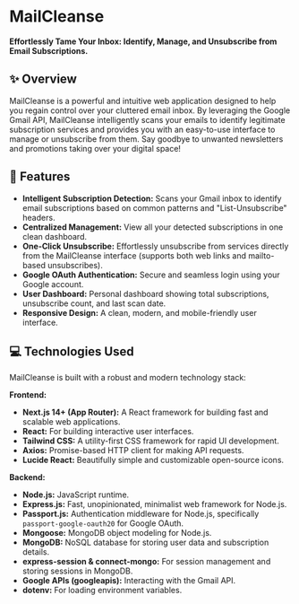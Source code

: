 # MailCleanse

**Effortlessly Tame Your Inbox: Identify, Manage, and Unsubscribe from Email Subscriptions.**




## ✨ Overview

MailCleanse is a powerful and intuitive web application designed to help you regain control over your cluttered email inbox. By leveraging the Google Gmail API, MailCleanse intelligently scans your emails to identify legitimate subscription services and provides you with an easy-to-use interface to manage or unsubscribe from them. Say goodbye to unwanted newsletters and promotions taking over your digital space!

## 🚀 Features

* **Intelligent Subscription Detection:** Scans your Gmail inbox to identify email subscriptions based on common patterns and "List-Unsubscribe" headers.
* **Centralized Management:** View all your detected subscriptions in one clean dashboard.
* **One-Click Unsubscribe:** Effortlessly unsubscribe from services directly from the MailCleanse interface (supports both web links and mailto-based unsubscribes).
* **Google OAuth Authentication:** Secure and seamless login using your Google account.
* **User Dashboard:** Personal dashboard showing total subscriptions, unsubscribe count, and last scan date.
* **Responsive Design:** A clean, modern, and mobile-friendly user interface.

## 💻 Technologies Used

MailCleanse is built with a robust and modern technology stack:

**Frontend:**

* **Next.js 14+ (App Router):** A React framework for building fast and scalable web applications.
* **React:** For building interactive user interfaces.
* **Tailwind CSS:** A utility-first CSS framework for rapid UI development.
* **Axios:** Promise-based HTTP client for making API requests.
* **Lucide React:** Beautifully simple and customizable open-source icons.

**Backend:**

* **Node.js:** JavaScript runtime.
* **Express.js:** Fast, unopinionated, minimalist web framework for Node.js.
* **Passport.js:** Authentication middleware for Node.js, specifically `passport-google-oauth20` for Google OAuth.
* **Mongoose:** MongoDB object modeling for Node.js.
* **MongoDB:** NoSQL database for storing user data and subscription details.
* **express-session & connect-mongo:** For session management and storing sessions in MongoDB.
* **Google APIs (googleapis):** Interacting with the Gmail API.
* **dotenv:** For loading environment variables.

